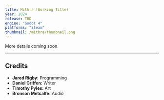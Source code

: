 ```yaml
---
title: Mithra (Working Title)
year: 2024
release: TBD
engine: "Godot 4"
platforms: "Steam"
thumbnail: /mithra/thumbnail.png
---
```


More details coming soon.

---

## Credits

- **Jared Rigby:** Programming
- **Daniel Griffen:** Writer
- **Timothy Pyles:** Art
- **Bronson Metcalfe:** Audio
